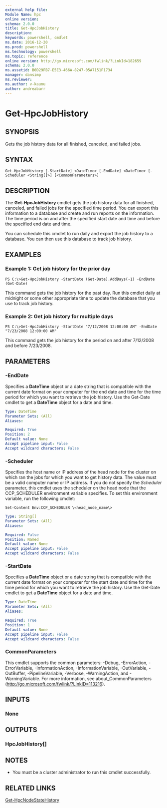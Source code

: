 ```yaml
---
external help file:
Module Name: hpc
online version:
schema: 2.0.0
title: Get-HpcJobHistory
description:
keywords: powershell, cmdlet
ms.date: 2016-12-20
ms.prod: powershell
ms.technology: powershell
ms.topic: reference
online version: http://go.microsoft.com/fwlink/?LinkId=182659
schema: 2.0.0
ms.assetid: B0D29FB7-E5E3-466A-8247-05A7151F1734
manager: dansimp
ms.reviewer:
ms.author: v-kaunu
author: andreabarr
---
```


# Get-HpcJobHistory

## SYNOPSIS
Gets the job history data for all finished, canceled, and failed jobs.

## SYNTAX

```
Get-HpcJobHistory [-StartDate] <DateTime> [-EndDate] <DateTime> [-Scheduler <String[]>] [<CommonParameters>]
```

## DESCRIPTION
The **Get-HpcJobHistory** cmdlet gets the job history data for all finished, canceled, and failed jobs for the specified time period.
You can export this information to a database and create and run reports on the information.
The time period is on and after the specified start date and time and before the specified end date and time.

You can schedule this cmdlet to run daily and export the job history to a database.
You can then use this database to track job history.

## EXAMPLES

### Example 1: Get job history for the prior day
```
PS C:\>Get-HpcJobHistory -StartDate (Get-Date).AddDays(-1) -EndDate (Get-Date)
```

This command gets the job history for the past day.
Run this cmdlet daily at midnight or some other appropriate time to update the database that you use to track job history.

### Example 2: Get job history for multiple days
```
PS C:\>Get-HpcJobHistory -StartDate "7/12/2008 12:00:00 AM" -EndDate "7/23/2008 12:00:00 AM"
```

This command gets the job history for the period on and after 7/12/2008 and before 7/23/2008.

## PARAMETERS

### -EndDate
Specifies a **DateTime** object or a date string that is compatible with the current date format on your computer for the end date and time for the time period for which you want to retrieve the job history.
Use the Get-Date cmdlet to get a **DateTime** object for a date and time.

```yaml
Type: DateTime
Parameter Sets: (All)
Aliases:

Required: True
Position: 2
Default value: None
Accept pipeline input: False
Accept wildcard characters: False
```

### -Scheduler
Specifies the host name or IP address of the head node for the cluster on which ran the jobs for which you want to get history data.
The value must be a valid computer name or IP address.
If you do not specify the *Scheduler* parameter, this cmdlet uses the scheduler on the head node that the CCP_SCHEDULER environment variable specifies.
To set this environment variable, run the following cmdlet:

`Set-Content Env:CCP_SCHEDULER \<head_node_name\>`

```yaml
Type: String[]
Parameter Sets: (All)
Aliases:

Required: False
Position: Named
Default value: None
Accept pipeline input: False
Accept wildcard characters: False
```

### -StartDate
Specifies a **DateTime** object or a date string that is compatible with the current date format on your computer for the start date and time for the time period for which you want to retrieve the job history.
Use the Get-Date cmdlet to get a **DateTime** object for a date and time.

```yaml
Type: DateTime
Parameter Sets: (All)
Aliases:

Required: True
Position: 1
Default value: None
Accept pipeline input: False
Accept wildcard characters: False
```

### CommonParameters
This cmdlet supports the common parameters: -Debug, -ErrorAction, -ErrorVariable, -InformationAction, -InformationVariable, -OutVariable, -OutBuffer, -PipelineVariable, -Verbose, -WarningAction, and -WarningVariable. For more information, see about_CommonParameters (http://go.microsoft.com/fwlink/?LinkID=113216).

## INPUTS

### None

## OUTPUTS

### HpcJobHistory[]

## NOTES
* You must be a cluster administrator to run this cmdlet successfully.

## RELATED LINKS

[Get-HpcNodeStateHistory](./Get-HpcNodeStateHistory.md)
